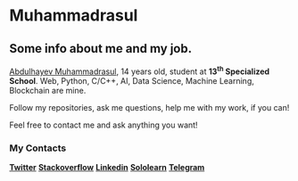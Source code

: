 # Muhammadrasul
## Some info about me and my job.

[Abdulhayev Muhammadrasul](https://telegra.ph/Abdulhayev-Muhammadrasuls-visit-card-05-09 "My page in telegraph"), 14 years old, student at **13<sup>th</sup> Specialized School**. Web, Python, C/C++, AI, Data Science, Machine Learning, Blockchain are mine.

Follow my repositories, ask me questions, help me with my work, if you can!

Feel free to contact me and ask anything you want!


### My Contacts

**[Twitter](https://twitter.com/A_M_R_4_4_6)**
**[Stackoverflow](https://stackoverflow.com/users/13490404/muhammadrasul)**
**[Linkedin](https://www.linkedin.com/in/muhammadrasul-abdulhayev-6644821a9/)**
**[Sololearn](https://www.sololearn.com/Profile/13162535)**
**[Telegram](https://t.me/A_M_R_4_4_6)**
